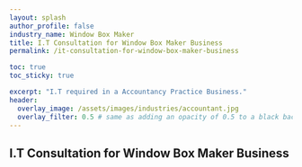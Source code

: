 ```yaml
---
layout: splash 
author_profile: false 
industry_name: Window Box Maker
title: I.T Consultation for Window Box Maker Business
permalink: /it-consultation-for-window-box-maker-business

toc: true
toc_sticky: true

excerpt: "I.T required in a Accountancy Practice Business."
header:
  overlay_image: /assets/images/industries/accountant.jpg
  overlay_filter: 0.5 # same as adding an opacity of 0.5 to a black background
---
```


## I.T Consultation for Window Box Maker Business